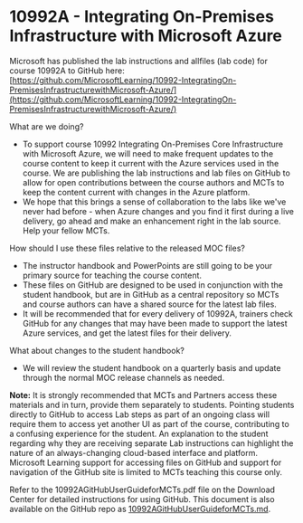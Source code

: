 ﻿# 10992A - Integrating On-Premises Infrastructure with Microsoft Azure

Microsoft has published the lab instructions and allfiles (lab code) for course 10992A to GitHub here: 
[https://github.com/MicrosoftLearning/10992-IntegratingOn-PremisesInfrastructurewithMicrosoft-Azure/](https://github.com/MicrosoftLearning/10992-IntegratingOn-PremisesInfrastructurewithMicrosoft-Azure/)

What are we doing?
- To support course 10992 Integrating On-Premises Core Infrastructure with Microsoft Azure, we will need to make frequent updates to the course content to keep it current with the Azure services used in the course. We are publishing the lab instructions and lab files on GitHub to allow for open contributions between the course authors and MCTs to keep the content current with changes in the Azure platform.
- We hope that this brings a sense of collaboration to the labs like we've never had before - when Azure changes and you find it first during a live delivery, go ahead and make an enhancement right in the lab source. Help your fellow MCTs.

How should I use these files relative to the released MOC files?
- The instructor handbook and PowerPoints are still going to be your primary source for teaching the course content.
- These files on GitHub are designed to be used in conjunction with the student handbook, but are in GitHub as a central repository so MCTs and course authors can have a shared source for the latest lab files.
- It will be recommended that for every delivery of 10992A, trainers check GitHub for any changes that may have been made to support the latest Azure services, and get the latest files for their delivery.

What about changes to the student handbook?
- We will review the student handbook on a quarterly basis and update through the normal MOC release channels as needed.

**Note:** It is strongly recommended that MCTs and Partners access these materials and in turn, provide them separately to students.  Pointing students directly to GitHub to access Lab steps as part of an ongoing class will require them to access yet another UI as part of the course, contributing to a confusing experience for the student. An explanation to the student regarding why they are receiving separate Lab instructions can highlight the nature of an always-changing cloud-based interface and platform. Microsoft Learning support for accessing files on GitHub and support for navigation of the GitHub site is limited to MCTs teaching this course only.

Refer to the 10992AGitHubUserGuideforMCTs.pdf file on the Download Center for detailed instructions for using GitHub. This document is also available on the GitHub repo as [10992AGitHubUserGuideforMCTs.md](10992AGitHubUserGuideforMCTs.md).  
